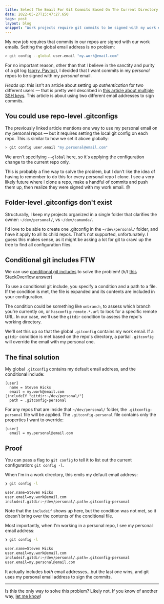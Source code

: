 ```yaml
---
title: Select The Email For Git Commits Based On The Current Directory
date: 2022-05-27T15:47:27.650
tags: post
layout: blog
snippet: "Work projects require git commits to be signed with my work email; I'd like commits on my personal projects to be signed with my personal email. The solution: conditional includes in my .gitconfig!"
---
```


My new job requires that commits in our repos are signed with our work emails. Setting the global email address is no problem:

```sh
> git config --global user.email "my.work@email.com"
```

For no important reason, other than that I believe in the sanctity and purity of a git log ([sorry, Pavlos](https://github.com/artsy/eigen/pull/5285/commits)), I decided that I want commits in my _personal_ repos to be signed with my _personal_ email.

_Heads up:_ this isn't an article about setting up _authentication_ for two different users — that is pretty well described in [this article about multiple SSH keys](https://code-maven.com/per-project-ssh-public-keys-git). This article is about using two different email addresses to sign commits.

## You could use repo-level .gitconfigs

The previously linked article mentions one way to use my personal email on my personal repos — but it requires setting the local git config on each repo. This is similar to how we set it above globally:

```sh
> git config user.email "my.personal@email.com"
```

We aren't specifying `--global` here, so it's applying the configuration change to the current repo only.

This is probably a fine way to solve the problem, but I don't like the idea of having to remember to do this for every personal repo I clone. I see a very likely future where I clone a repo, make a handful of commits and push them up, then realize they were signed with my work email. 😝

## Folder-level .gitconfigs don't exist

Structurally, I keep my projects organized in a single folder that clarifies the owner: `~/dev/personal/`, vs `~/dev/camunda/`.

I'd love to be able to create one .gitconfig in the `~/dev/personal/` folder, and have it apply to all its child repos. That's not supported, unfortunately. I guess this makes sense, as it might be asking a lot for git to crawl up the tree to find all configuration files.

## Conditional git includes FTW

We can use [conditional git includes](https://git-scm.com/docs/git-config#_conditional_includes) to solve the problem! (h/t [this StackOverflow answer](https://stackoverflow.com/a/43884702))

To use a conditional git include, you specify a condition and a path to a file. If the condition is met, the file is expanded and its contents are included in your configuration.

The condition could be something like `onbranch`, to assess which branch you're currently on, or `hasconfig:remote.*.url` to look for a specific remote URL. In our case, we'll use the `gitdir` condition to assess the repo's working directory.

We'll set this up so that the global `.gitconfig` contains my work email. If a `gitdir` condition is met based on the repo's directory, a partial `.gitconfig` will override the email with my personal one.

## The final solution

My global `.gitconfig` contains my default email address, and the conditional include:

```
[user]
  name = Steven Hicks
  email = my.work@email.com
[includeIf "gitdir:~/dev/personal/"]
  path = .gitconfig-personal
```

For any repos that are inside that `~/dev/personal/` folder, the `.gitconfig-personal` file will be applied. The `.gitconfig-personal` file contains only the properties I want to override:

```
[user]
  email = my.personal@email.com
```

## Proof

You can pass a flag to `git config` to tell it to list out the current configuration: `git config -l`.

When I'm in a work directory, this emits my default email address:

```sh
❯ git config -l

user.name=Steven Hicks
user.email=my.work@email.com
includeif.gitdir:~/dev/personal/.path=.gitconfig-personal
```

Note that the `includeif` shows up here, but the condition was not met, so it doesn't bring over the contents of the conditional file.

Most importantly, when I'm working in a personal repo, I see my personal email address:

```sh
❯ git config -l

user.name=Steven Hicks
user.email=my.work@email.com
includeif.gitdir:~/dev/personal/.path=.gitconfig-personal
user.email=my.personal@email.com
```

It actually includes _both_ email addresses...but the last one wins, and git uses my personal email address to sign the commits.

---

Is this the only way to solve this problem? Likely not. If you know of another way, [let me know](https://twitter.com/pepopowitz)!
